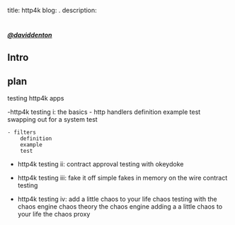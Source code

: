 title: http4k blog: <todo>.
description: <todo>

# <todo>

##### [@daviddenton][github] 

## Intro

## plan
testing http4k apps

-http4k testing i: the basics
    - http handlers 
        definition
        example 
        test
        swapping out for a system test
        
    - filters
        definition
        example
        test

- http4k testing ii: contract approval testing with okeydoke

- http4k testing iii: fake it off
    simple fakes
    in memory
    on the wire 
    contract testing

- http4k testing iv: add a little chaos to your life
    chaos testing with the chaos engine
    chaos theory
    the chaos engine
    adding a a little chaos to your life
    the chaos proxy

[github]: http://github.com/daviddenton
[http4k]: https://http4k.org

